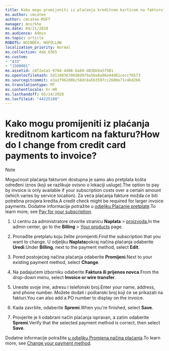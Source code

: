 ```yaml
---
title: Kako mogu promijeniti iz plaćanja kreditnom karticom na fakturu?
ms.author: cmcatee
author: cmcatee-MSFT
manager: mnirkhe
ms.date: 04/21/2020
ms.audience: Admin
ms.topic: article
ROBOTS: NOINDEX, NOFOLLOW
localization_priority: Normal
ms.collection: Adm_O365
ms.custom:
- "433"
- "1500001"
ms.assetid: c8f2a1a1-9704-4d08-ba60-d836b9a5f981
ms.openlocfilehash: 5d118036398d8d9f9a56e8a96e44d81ceccf6573
ms.sourcegitcommit: e3a1f96200bc58dc8a5b3597cc2600e71c4bd266
ms.translationtype: MT
ms.contentlocale: hr-HR
ms.lasthandoff: 05/14/2020
ms.locfileid: "44225188"
---
```

# <a name="how-do-i-change-from-credit-card-payments-to-invoice"></a><span data-ttu-id="5653f-102">Kako mogu promijeniti iz plaćanja kreditnom karticom na fakturu?</span><span class="sxs-lookup"><span data-stu-id="5653f-102">How do I change from credit card payments to invoice?</span></span>

> [!NOTE]
> <span data-ttu-id="5653f-103">Mogućnost plaćanja fakturom dostupna je samo ako pretplata košta određeni iznos (koji se razlikuje ovisno o lokaciji usluge).</span><span class="sxs-lookup"><span data-stu-id="5653f-103">The option to pay by invoice is only available if your subscription costs over a certain amount (which varies by service location).</span></span> <span data-ttu-id="5653f-104">Za veća plaćanja fakture možda će biti potrebna provjera kredita.</span><span class="sxs-lookup"><span data-stu-id="5653f-104">A credit check might be required for larger invoice payments.</span></span> <span data-ttu-id="5653f-105">Dodatne informacije potražite u [odjeljku Plaćanje pretplate](https://docs.microsoft.com/office365/admin/subscriptions-and-billing/pay-for-your-subscription).</span><span class="sxs-lookup"><span data-stu-id="5653f-105">To learn more, see [Pay for your subscription](https://docs.microsoft.com/office365/admin/subscriptions-and-billing/pay-for-your-subscription).</span></span>

1. <span data-ttu-id="5653f-106">U centru za administratore otvorite stranicu **Naplata**  >  [proizvoda.](https://go.microsoft.com/fwlink/p/?linkid=842054)</span><span class="sxs-lookup"><span data-stu-id="5653f-106">In the admin center, go to the **Billing** > [Your products](https://go.microsoft.com/fwlink/p/?linkid=842054) page.</span></span>

2. <span data-ttu-id="5653f-107">Pronađite pretplatu koju želite promijeniti.</span><span class="sxs-lookup"><span data-stu-id="5653f-107">Find the subscription that you want to change.</span></span> <span data-ttu-id="5653f-108">U odjeljku **Naplata**pokraj načina plaćanja odaberite **Uredi**.</span><span class="sxs-lookup"><span data-stu-id="5653f-108">Under **Billing**, next to the payment method, select **Edit**.</span></span>

3. <span data-ttu-id="5653f-109">Pored postojećeg načina plaćanja odaberite **Promijeni**.</span><span class="sxs-lookup"><span data-stu-id="5653f-109">Next to your existing payment method, select **Change**.</span></span>

4. <span data-ttu-id="5653f-110">Na padajućem izborniku odaberite **Faktura ili prijenos novca**.</span><span class="sxs-lookup"><span data-stu-id="5653f-110">From the drop-down menu, select **Invoice or wire transfer**.</span></span>

5. <span data-ttu-id="5653f-111">Unesite svoje ime, adresu i telefonski broj.</span><span class="sxs-lookup"><span data-stu-id="5653f-111">Enter your name, address, and phone number.</span></span> <span data-ttu-id="5653f-112">Možete dodati i poštanski broj koji će se prikazati na fakturi.</span><span class="sxs-lookup"><span data-stu-id="5653f-112">You can also add a PO number to display on the invoice.</span></span>

6. <span data-ttu-id="5653f-113">Kada završite, odaberite **Spremi**.</span><span class="sxs-lookup"><span data-stu-id="5653f-113">When you're finished, select **Save**.</span></span>

7. <span data-ttu-id="5653f-114">Provjerite je li odabrani način plaćanja ispravan, a zatim odaberite **Spremi**.</span><span class="sxs-lookup"><span data-stu-id="5653f-114">Verify that the selected payment method is correct, then select **Save**.</span></span>

<span data-ttu-id="5653f-115">Dodatne informacije potražite [u odjeljku Promjena načina plaćanja](https://docs.microsoft.com/microsoft-365/commerce/billing-and-payments/change-payment-method).</span><span class="sxs-lookup"><span data-stu-id="5653f-115">To learn more, see [Change your payment method](https://docs.microsoft.com/microsoft-365/commerce/billing-and-payments/change-payment-method).</span></span>